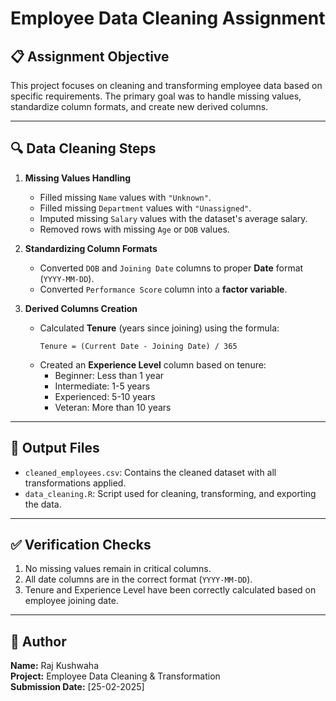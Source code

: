 # Employee Data Cleaning Assignment

## 📋 Assignment Objective
This project focuses on cleaning and transforming employee data based on specific requirements. The primary goal was to handle missing values, standardize column formats, and create new derived columns.

---

## 🔍 Data Cleaning Steps

1. **Missing Values Handling**
   - Filled missing `Name` values with `"Unknown"`.
   - Filled missing `Department` values with `"Unassigned"`.
   - Imputed missing `Salary` values with the dataset's average salary.
   - Removed rows with missing `Age` or `DOB` values.

2. **Standardizing Column Formats**
   - Converted `DOB` and `Joining Date` columns to proper **Date** format (`YYYY-MM-DD`).
   - Converted `Performance Score` column into a **factor variable**.

3. **Derived Columns Creation**
   - Calculated **Tenure** (years since joining) using the formula:  
     ```
     Tenure = (Current Date - Joining Date) / 365
     ```
   - Created an **Experience Level** column based on tenure:  
     - Beginner: Less than 1 year  
     - Intermediate: 1-5 years  
     - Experienced: 5-10 years  
     - Veteran: More than 10 years  

---

## 📂 Output Files

- `cleaned_employees.csv`: Contains the cleaned dataset with all transformations applied.
- `data_cleaning.R`: Script used for cleaning, transforming, and exporting the data.

---

## ✅ Verification Checks

1. No missing values remain in critical columns.
2. All date columns are in the correct format (`YYYY-MM-DD`).
3. Tenure and Experience Level have been correctly calculated based on employee joining date.

---

## 🔗 Author

**Name:** Raj Kushwaha  
**Project:** Employee Data Cleaning & Transformation  
**Submission Date:** [25-02-2025]

